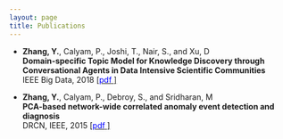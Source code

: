 ```yaml
---
layout: page
title: Publications
---
```


* **Zhang, Y.**, Calyam, P., Joshi, T., Nair, S., and Xu, D <br />
  **Domain-specific Topic Model for Knowledge Discovery through Conversational Agents in Data Intensive Scientific Communities** <br />
  IEEE Big Data, 2018 [[<span style="color:blue">pdf</span> ]](https://github.com/zhangyuanxun/me/raw/gh-pages/docs/papers/dstp-2018.pdf)
  
* **Zhang, Y.**, Calyam, P., Debroy, S., and Sridharan, M <br />
  **PCA-based network-wide correlated anomaly event detection and diagnosis** <br />
  DRCN, IEEE, 2015 [[<span style="color:blue">pdf</span> ]](https://github.com/zhangyuanxun/me/raw/gh-pages/docs/papers/drcn-2015.pdf)


  
